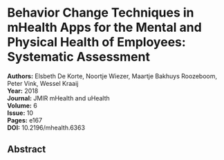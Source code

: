 # Behavior Change Techniques in mHealth Apps for the Mental and Physical Health of Employees: Systematic Assessment

**Authors:** Elsbeth De Korte, Noortje Wiezer, Maartje Bakhuys Roozeboom, Peter Vink, Wessel Kraaij  
**Year:** 2018  
**Journal:** JMIR mHealth and uHealth  
**Volume:** 6  
**Issue:** 10  
**Pages:** e167  
**DOI:** 10.2196/mhealth.6363  

## Abstract


